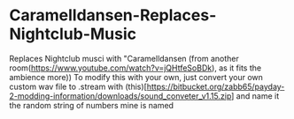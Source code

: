 # Caramelldansen-Replaces-Nightclub-Music
Replaces Nightclub musci with "Caramelldansen (from another room(https://www.youtube.com/watch?v=jQHtfeSoBDk), as it fits the ambience more))
To modify this with your own, just convert your own custom wav file to .stream with (this)[https://bitbucket.org/zabb65/payday-2-modding-information/downloads/sound_conveter_v1.15.zip] and name it the random string of numbers mine is named
